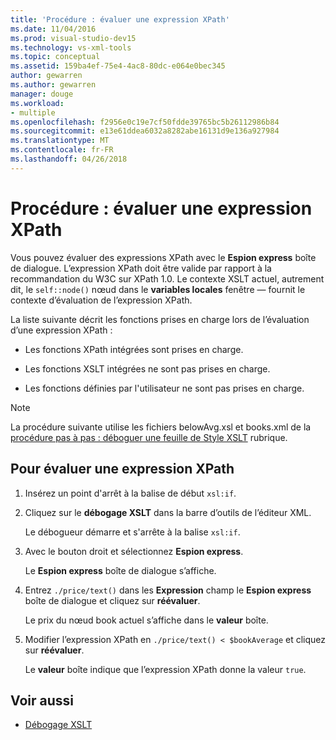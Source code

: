 ```yaml
---
title: 'Procédure : évaluer une expression XPath'
ms.date: 11/04/2016
ms.prod: visual-studio-dev15
ms.technology: vs-xml-tools
ms.topic: conceptual
ms.assetid: 159ba4ef-75e4-4ac8-80dc-e064e0bec345
author: gewarren
ms.author: gewarren
manager: douge
ms.workload:
- multiple
ms.openlocfilehash: f2956e0c19e7cf50fdde39765bc5b26112986b84
ms.sourcegitcommit: e13e61ddea6032a8282abe16131d9e136a927984
ms.translationtype: MT
ms.contentlocale: fr-FR
ms.lasthandoff: 04/26/2018
---
```

# <a name="how-to-evaluate-an-xpath-expression"></a>Procédure : évaluer une expression XPath

Vous pouvez évaluer des expressions XPath avec le **Espion express** boîte de dialogue. L’expression XPath doit être valide par rapport à la recommandation du W3C sur XPath 1.0. Le contexte XSLT actuel, autrement dit, le `self::node()` nœud dans le **variables locales** fenêtre — fournit le contexte d’évaluation de l’expression XPath.

 La liste suivante décrit les fonctions prises en charge lors de l’évaluation d’une expression XPath :

-   Les fonctions XPath intégrées sont prises en charge.

-   Les fonctions XSLT intégrées ne sont pas prises en charge.

-   Les fonctions définies par l'utilisateur ne sont pas prises en charge.

> [!NOTE]
> La procédure suivante utilise les fichiers belowAvg.xsl et books.xml de la [procédure pas à pas : déboguer une feuille de Style XSLT](../xml-tools/walkthrough-debug-an-xslt-style-sheet.md) rubrique.

## <a name="to-evaluate-an-xpath-expression"></a>Pour évaluer une expression XPath

1.  Insérez un point d'arrêt à la balise de début `xsl:if`.

2.  Cliquez sur le **débogage XSLT** dans la barre d’outils de l’éditeur XML.

     Le débogueur démarre et s'arrête à la balise `xsl:if`.

3.  Avec le bouton droit et sélectionnez **Espion express**.

     Le **Espion express** boîte de dialogue s’affiche.

4.  Entrez `./price/text()` dans les **Expression** champ le **Espion express** boîte de dialogue et cliquez sur **réévaluer**.

     Le prix du nœud book actuel s’affiche dans le **valeur** boîte.

5.  Modifier l’expression XPath en `./price/text() < $bookAverage` et cliquez sur **réévaluer**.

     Le **valeur** boîte indique que l’expression XPath donne la valeur `true`.

## <a name="see-also"></a>Voir aussi

- [Débogage XSLT](../xml-tools/debugging-xslt.md)